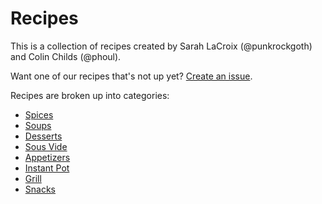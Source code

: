 # Recipes
This is a collection of recipes created by Sarah LaCroix (@punkrockgoth) and Colin Childs (@phoul).

Want one of our recipes that's not up yet? [Create an issue](https://github.com/punkrockgoth/recipes/issues).

Recipes are broken up into categories: 

* [Spices](spices/)
* [Soups](soups/)
* [Desserts](desserts/)
* [Sous Vide](sous_vide/)
* [Appetizers](appetizers/)
* [Instant Pot](instant_pot/)
* [Grill](grill/)
* [Snacks](snacks/)

